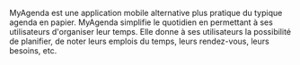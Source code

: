 MyAgenda est une application mobile alternative plus pratique du typique agenda en papier. MyAgenda simplifie le quotidien  en  permettant à ses utilisateurs d'organiser leur temps. Elle donne à ses utilisateurs la possibilité de planifier, de noter leurs emplois du temps, leurs rendez-vous, leurs besoins, etc.
